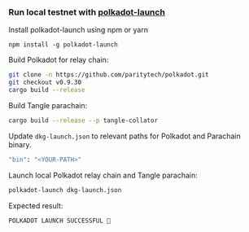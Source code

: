 ### Run local testnet with [polkadot-launch](https://github.com/paritytech/polkadot-launch)

Install polkadot-launch using npm or yarn

```
npm install -g polkadot-launch
```

Build Polkadot for relay chain:

```bash
git clone -n https://github.com/paritytech/polkadot.git
git checkout v0.9.30
cargo build --release
```

Build Tangle parachain:

```bash
cargo build --release --p tangle-collator
```

Update `dkg-launch.json` to relevant paths for Polkadot and Parachain binary.

```bash
"bin": "<YOUR-PATH>"
```

Launch local Polkadot relay chain and Tangle parachain:

```bash
polkadot-launch dkg-launch.json
```

Expected result:

```
POLKADOT LAUNCH SUCCESSFUL 🚀
```
